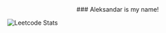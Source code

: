 <div align="center">
  ### Aleksandar is my name!
</div>

![Leetcode Stats](https://leetcard.jacoblin.cool/Acile067?ext=heatmap)
